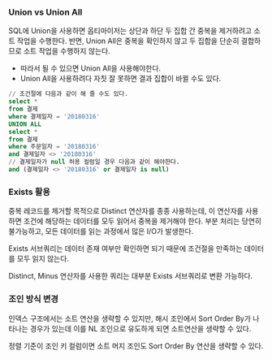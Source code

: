 ### Union vs Union All

SQL에 Union을 사용하면 옵티마이저는 상단과 하단 두 집합 간 중복을 제거하려고 소트 작업을 수행한다. 반면, Union All은 중복을 확인하지 않고 두 집합을 단순히 결합하므로 소트 작업을 수행하지 않는다.

- 따라서 될 수 있으면 Union All을 사용해야한다.
- Union All을 사용하려다 자칫 잘 못하면 결과 집합이 바뀔 수도 있다.

```sql
// 조건절에 다음과 같이 해 줄 수도 있다.
select *
from 결제
where 결제일자 = '20180316'
UNION ALL
select * 
from 결제
where 주문일자 = '20180316'
and 결제일자 <> '20180316'
// 결제일자가 null 허용 컬럼일 경우 다음과 같이 해야한다.
and (결제일자 <> '20180316' or 결제일자 is null)
```

### Exists 활용

중복 레코드를 제거할 목적으로 Distinct 연산자를 종종 사용하는데, 이 연산자를 사용하면 조건에 해당하는 데이터를 모두 읽어서 중복을 제거해야 한다. 부분 처리는 당연히 불가능하고, 모든 데이터를 읽는 과정에서 많은 I/O가 발생한다.

Exists 서브쿼리는 데이터 존재 여부만 확인하면 되기 때문에 조건절을 만족하는 데이터를 모두 읽지 않는다.

Distinct, Minus 연산자를 사용한 쿼리는 대부분 Exists 서브쿼리로 변환 가능하다.

### 조인 방식 변경

인덱스 구조에서는 소트 연산을 생략할 수 있지만, 해시 조인에서 Sort Order By가 나타나는 경우가 있는데 이를 NL 조인으로 유도하게 되면 소트연산을 생략할 수 있다.

정렬 기준이 조인 키 컬럼이면 소트 머지 조인도 Sort Order By 연산을 생략할 수 있다.